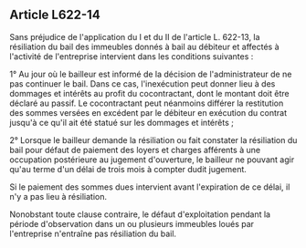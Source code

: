 Article L622-14
----
Sans préjudice de l'application du I et du II de l'article L. 622-13, la
résiliation du bail des immeubles donnés à bail au débiteur et affectés à
l'activité de l'entreprise intervient dans les conditions suivantes :

1° Au jour où le bailleur est informé de la décision de l'administrateur de ne
pas continuer le bail. Dans ce cas, l'inexécution peut donner lieu à des
dommages et intérêts au profit du cocontractant, dont le montant doit être
déclaré au passif. Le cocontractant peut néanmoins différer la restitution des
sommes versées en excédent par le débiteur en exécution du contrat jusqu'à ce
qu'il ait été statué sur les dommages et intérêts ;

2° Lorsque le bailleur demande la résiliation ou fait constater la résiliation
du bail pour défaut de paiement des loyers et charges afférents à une occupation
postérieure au jugement d'ouverture, le bailleur ne pouvant agir qu'au terme
d'un délai de trois mois à compter dudit jugement.

Si le paiement des sommes dues intervient avant l'expiration de ce délai, il n'y
a pas lieu à résiliation.

Nonobstant toute clause contraire, le défaut d'exploitation pendant la période
d'observation dans un ou plusieurs immeubles loués par l'entreprise n'entraîne
pas résiliation du bail.
